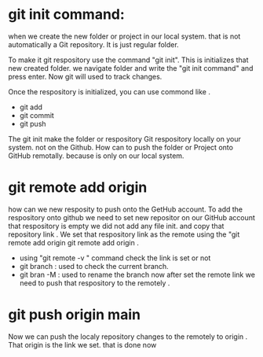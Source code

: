 # git init command:

when we create the new folder or project in our local system. that is not automatically a Git repository.
It is just regular folder.

To make it git respository use the command "git init". This is initializes that new created folder. we navigate folder and
write the "git init command" and press enter. Now git will used to track changes.

Once the respository is initialized, you can use commond like .

- git add
- git commit
- git push

The git init make the folder or respository Git respository locally on your system. not on the
Github.
How can to push the folder or Project onto GitHub remotally. because is only on our local system.

# git remote add origin <link>

how can we new resposity to push onto the GetHub account.
To add the respository onto github we need to set new repositor on our GitHub account that respository is empty we did not
add any file init. and copy that repository link . We set that respository link as the remote using the "git remote add origin<link>
git remote add origin <link>.

- using "git remote -v " command check the link is set or not
- git branch : used to check the current branch.
- git bran -M : used to rename the branch
  now after set the remote link we need to push that respository to the remotely .

# git push origin main

Now we can push the localy repository changes to the remotely to origin . That origin is the link we set.
that is done now
